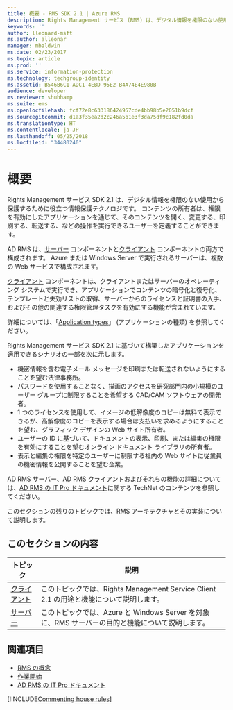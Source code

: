 ```yaml
---
title: 概要 - RMS SDK 2.1 | Azure RMS
description: Rights Management サービス (RMS) は、デジタル情報を権限のない使用から保護するために役立つ情報保護テクノロジです。
keywords: ''
author: lleonard-msft
ms.author: alleonar
manager: mbaldwin
ms.date: 02/23/2017
ms.topic: article
ms.prod: ''
ms.service: information-protection
ms.technology: techgroup-identity
ms.assetid: B546B6C1-ADC1-4EBD-95E2-B4A74E4E980B
audience: developer
ms.reviewer: shubhamp
ms.suite: ems
ms.openlocfilehash: fcf72e8c633186424957cde4bb98b5e2051b9dcf
ms.sourcegitcommit: d1a3f35ea2d2c246a5b1e3f3da75df9c182fd0da
ms.translationtype: HT
ms.contentlocale: ja-JP
ms.lasthandoff: 05/25/2018
ms.locfileid: "34480240"
---
```

# <a name="overview"></a>概要

Rights Management サービス SDK 2.1 は、デジタル情報を権限のない使用から保護するために役立つ情報保護テクノロジです。 コンテンツの所有者は、権限を有効にしたアプリケーションを通じて、そのコンテンツを開く、変更する、印刷する、転送する、などの操作を実行できるユーザーを定義することができます。

AD RMS は、[サーバー](ad-rms-server.md) コンポーネントと[クライアント](ad-rms-client.md) コンポーネントの両方で構成されます。 Azure または Windows Server で実行されるサーバーは、複数の Web サービスで構成されます。

[クライアント](ad-rms-client.md) コンポーネントは、クライアントまたはサーバーのオペレーティング システムで実行でき、アプリケーションでコンテンツの暗号化と復号化、テンプレートと失効リストの取得、サーバーからのライセンスと証明書の入手、およびその他の関連する権限管理タスクを有効にする機能が含まれています。

詳細については、「[Application types](application-types.md)」 (アプリケーションの種類) を参照してください。

Rights Management サービス SDK 2.1 に基づいて構築したアプリケーションを適用できるシナリオの一部を次に示します。

-   機密情報を含む電子メール メッセージを印刷または転送されないようにすることを望む法律事務所。
-   パスワードを使用することなく、描画のアクセスを研究部門内の小規模のユーザー グループに制限することを希望する CAD/CAM ソフトウェアの開発者。
-   1 つのライセンスを使用して、イメージの低解像度のコピーは無料で表示できるが、高解像度のコピーを表示する場合は支払いを求めるようにすることを望む、グラフィック デザインの Web サイト所有者。
-   ユーザーの ID に基づいて、ドキュメントの表示、印刷、または編集の権限を有効にすることを望むオンライン ドキュメント ライブラリの所有者。
-   表示と編集の権限を特定のユーザーに制限する社内の Web サイトに従業員の機密情報を公開することを望む企業。

AD RMS サーバー、AD RMS クライアントおよびそれらの機能の詳細については、[AD RMS の IT Pro ドキュメント](https://TechNet.Microsoft.Com/library/cc771234.aspx)に関する TechNet のコンテンツを参照してください。

このセクションの残りのトピックでは、RMS アーキテクチャとその実装について説明します。

## <a name="in-this-section"></a>このセクションの内容

| トピック | 説明 |
|-------|-------------|
|[クライアント](ad-rms-client.md) |このトピックでは、Rights Management Service Client 2.1 の用途と機能について説明します。 |
|[サーバー](ad-rms-server.md) | このトピックでは、Azure と Windows Server を対象に、RMS サーバーの目的と機能について説明します。|


## <a name="related-topics"></a>関連項目

* [RMS の概念](application-types.md)
* [作業開始](getting-started-with-ad-rms-2-0.md)
* [AD RMS の IT Pro ドキュメント](https://technet.microsoft.com/library/cc771234.aspx)

[!INCLUDE[Commenting house rules](../includes/houserules.md)]
